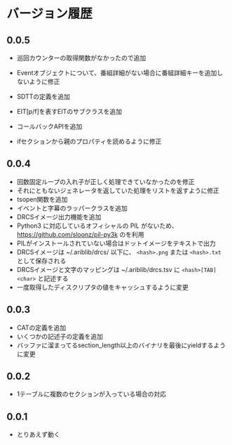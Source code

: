 バージョン履歴
==============

0.0.5
----
- 巡回カウンターの取得関数がなかったので追加
- Eventオブジェクトについて、番組詳細がない場合に番組詳細キーを追加しないように修正
- SDTTの定義を追加
- EIT[p/f]を表すEITのサブクラスを追加
- コールバックAPIを追加

- ifセクションから親のプロパティを読めるように修正

0.0.4
-----
- 回数固定ループの入れ子が正しく処理できていなかったのを修正
 - それにともないジェネレータを返していた処理をリストを返すように修正
- tsopen関数を追加
- イベントと字幕のラッパークラスを追加
- DRCSイメージ出力機能を追加
 - Python3 に対応しているオフィシャルの PIL がないため、 https://github.com/sloonz/pil-py3k のを利用
 - PILがインストールされていない場合はドットイメージをテキストで出力
 - DRCSイメージは ~/.ariblib/drcs/ 以下に、 ```<hash>.png``` または ```<hash>.txt``` として保存される
 - DRCSイメージと文字のマッピングは ~/.ariblib/drcs.tsv に ```<hash>[TAB]<char>``` と記述する
- 一度取得したディスクリプタの値をキャッシュするように変更

0.0.3
-----
- CATの定義を追加
- いくつかの記述子の定義を追加
- バッファに溜まってるsection_length以上のバイナリを最後にyieldするように変更

0.0.2
-----
- 1テーブルに複数のセクションが入っている場合の対応

0.0.1
-----
- とりあえず動く

